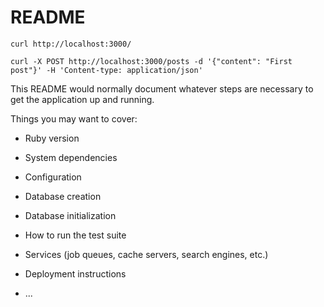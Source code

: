 # README

```
curl http://localhost:3000/

curl -X POST http://localhost:3000/posts -d '{"content": "First post"}' -H 'Content-type: application/json'
```

This README would normally document whatever steps are necessary to get the
application up and running.

Things you may want to cover:

* Ruby version

* System dependencies

* Configuration

* Database creation

* Database initialization

* How to run the test suite

* Services (job queues, cache servers, search engines, etc.)

* Deployment instructions

* ...
